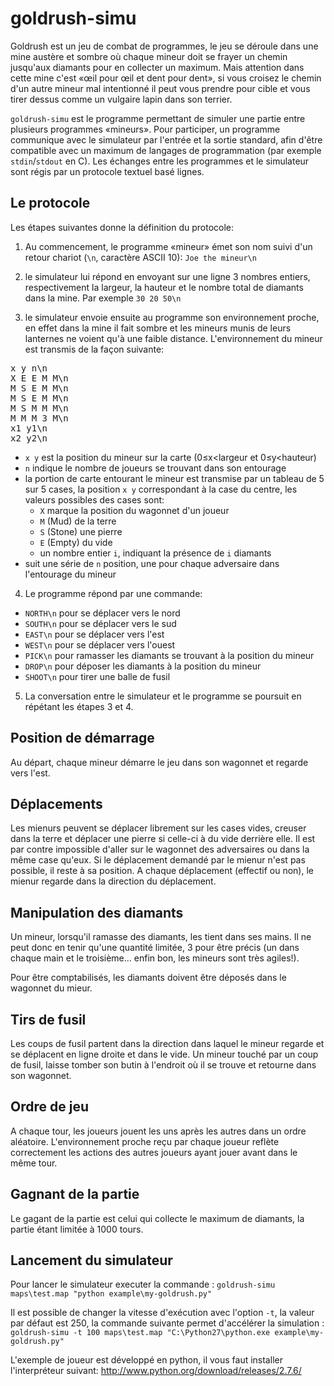 goldrush-simu
=============

Goldrush est un jeu de combat de programmes, le jeu se déroule dans une mine austère et sombre où chaque mineur
doit se frayer un chemin jusqu'aux diamants pour en collecter un maximum. Mais attention dans
cette mine c'est «œil pour œil et dent pour dent», si vous croisez le chemin d'un autre mineur mal intentionné
il peut vous prendre pour cible et vous tirer dessus comme un vulgaire lapin dans son terrier.

`goldrush-simu` est le programme permettant de simuler une partie entre plusieurs programmes «mineurs».
Pour participer, un programme communique avec le simulateur par l'entrée et la sortie standard,
afin d'être compatible avec un maximum de langages de programmation (par exemple `stdin`/`stdout` en C).
Les échanges entre les programmes et le simulateur sont régis par un protocole textuel basé lignes.

Le protocole
------------

Les étapes suivantes donne la définition du protocole:

1. Au commencement, le programme «mineur» émet son nom suivi d'un retour chariot (`\n`, caractère ASCII 10): `Joe the mineur\n`

2. le simulateur lui répond en envoyant sur une ligne 3 nombres entiers, respectivement la largeur, la hauteur et
le nombre total de diamants dans la mine. Par exemple `30 20 50\n`

3. le simulateur envoie ensuite au programme son environnement proche, en effet dans la mine il fait sombre et les
mineurs munis de leurs lanternes ne voient qu'à une faible distance. L'environnement du mineur est transmis
de la façon suivante:
<pre>
x y n\n
X E E M M\n
M S E M M\n
M S E M M\n
M S M M M\n
M M M 3 M\n
x1 y1\n
x2 y2\n
</pre>
  * `x y` est la position du mineur sur la carte (0≤x<largeur et 0≤y<hauteur)
  * `n` indique le nombre de joueurs se trouvant dans son entourage
  * la portion de carte entourant le mineur est transmise par un tableau de 5 sur 5 cases, la position `x y`
correspondant à la case du centre, les valeurs possibles des cases sont:
    * `X` marque la position du wagonnet d'un joueur
    * `M` (Mud) de la terre
    * `S` (Stone) une pierre
    * `E` (Empty) du vide
    * un nombre entier `i`, indiquant la présence de `i` diamants
  * suit une série de `n` position, une pour chaque adversaire dans l'entourage du mineur

4. Le programme répond par une commande:
  * `NORTH\n` pour se déplacer vers le nord
  * `SOUTH\n` pour se déplacer vers le sud
  * `EAST\n` pour se déplacer vers l'est
  * `WEST\n` pour se déplacer vers l'ouest
  * `PICK\n` pour ramasser les diamants se trouvant à la position du mineur
  * `DROP\n` pour déposer les diamants à la position du mineur
  * `SHOOT\n` pour tirer une balle de fusil

5. La conversation entre le simulateur et le programme se poursuit en répétant les étapes 3 et 4.

Position de démarrage
---------------------

Au départ, chaque mineur démarre le jeu dans son wagonnet et regarde vers l'est.

Déplacements
------------

Les mienurs peuvent se déplacer librement sur les cases vides, creuser dans la terre et déplacer une pierre
si celle-ci à du vide derrière elle. Il est par contre impossible d'aller sur le wagonnet des adversaires ou dans la même case qu'eux.
Si le déplacement demandé par le mienur n'est pas possible, il reste à sa position.
A chaque déplacement (effectif ou non), le mienur regarde dans la direction du déplacement.

Manipulation des diamants
-------------------------

Un mineur, lorsqu'il ramasse des diamants, les tient dans ses mains. Il ne peut donc en tenir qu'une quantité limitée,
3 pour être précis (un dans chaque main et le troisième... enfin bon, les mineurs sont très agiles!).

Pour être comptabilisés, les diamants doivent être déposés dans le wagonnet du mieur.

Tirs de fusil
-------------

Les coups de fusil partent dans la direction dans laquel le mineur regarde et
se déplacent en ligne droite et dans le vide. Un mineur touché par un coup
de fusil, laisse tomber son butin à l'endroit où il se trouve et retourne dans son wagonnet.

Ordre de jeu
------------

A chaque tour, les joueurs jouent les uns après les autres dans un ordre aléatoire. L'environnement proche reçu
par chaque joueur reflète correctement les actions des autres joueurs ayant jouer avant dans le même tour.

Gagnant de la partie
--------------------

Le gagant de la partie est celui qui collecte le maximum de diamants, la partie étant limitée à 1000 tours.

Lancement du simulateur
-----------------------

Pour lancer le simulateur executer la commande :
`goldrush-simu maps\test.map "python example\my-goldrush.py"`

Il est possible de changer la vitesse d'exécution avec l'option `-t`, la valeur par défaut est 250,
la commande suivante permet d'accélérer la simulation :
`goldrush-simu -t 100 maps\test.map "C:\Python27\python.exe example\my-goldrush.py"`

L'exemple de joueur est développé en python, il vous faut installer l'interpréteur suivant:
http://www.python.org/download/releases/2.7.6/

